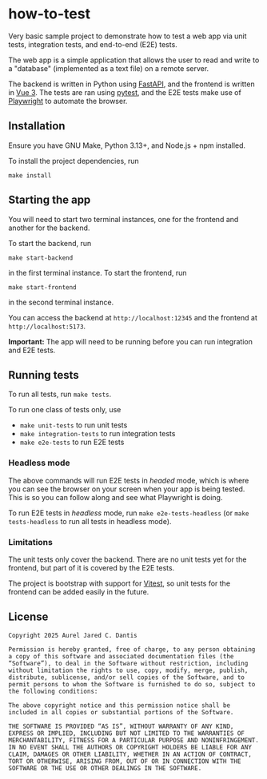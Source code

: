 how-to-test
=========

Very basic sample project to demonstrate how to test a web app via unit tests, integration tests, and end-to-end (E2E) tests.

The web app is a simple application that allows the user to read and write to a "database" (implemented as a text file) on a remote server.

The backend is written in Python using [FastAPI](https://fastapi.tiangolo.com/), and the frontend is written in [Vue 3](https://vuejs.org/). The tests are ran using [pytest](https://docs.pytest.org/en/stable/), and the E2E tests make use of [Playwright](https://playwright.dev/) to automate the browser.

## Installation

Ensure you have GNU Make, Python 3.13+, and Node.js + npm installed.

To install the project dependencies, run

```
make install
```

## Starting the app

You will need to start two terminal instances, one for the frontend and another for the backend.

To start the backend, run

```
make start-backend
```

in the first terminal instance. To start the frontend, run

```
make start-frontend
```

in the second terminal instance.

You can access the backend at `http://localhost:12345` and the frontend at `http://localhost:5173`.

**Important:** The app will need to be running before you can run integration and E2E tests.

## Running tests

To run all tests, run `make tests`.

To run one class of tests only, use

- `make unit-tests` to run unit tests
- `make integration-tests` to run integration tests
- `make e2e-tests` to run E2E tests

### Headless mode

The above commands will run E2E tests in *headed* mode, which is where you can see the browser on your screen when your app is being tested. This is so you can follow along and see what Playwright is doing.

To run E2E tests in *headless* mode, run `make e2e-tests-headless` (or `make tests-headless` to run all tests in headless mode).

### Limitations

The unit tests only cover the backend. There are no unit tests yet for the frontend, but part of it is covered by the E2E tests.

The project is bootstrap with support for [Vitest](https://vitest.dev/), so unit tests for the frontend can be added easily in the future.

## License

```
Copyright 2025 Aurel Jared C. Dantis

Permission is hereby granted, free of charge, to any person obtaining a copy of this software and associated documentation files (the “Software”), to deal in the Software without restriction, including without limitation the rights to use, copy, modify, merge, publish, distribute, sublicense, and/or sell copies of the Software, and to permit persons to whom the Software is furnished to do so, subject to the following conditions:

The above copyright notice and this permission notice shall be included in all copies or substantial portions of the Software.

THE SOFTWARE IS PROVIDED “AS IS”, WITHOUT WARRANTY OF ANY KIND, EXPRESS OR IMPLIED, INCLUDING BUT NOT LIMITED TO THE WARRANTIES OF MERCHANTABILITY, FITNESS FOR A PARTICULAR PURPOSE AND NONINFRINGEMENT. IN NO EVENT SHALL THE AUTHORS OR COPYRIGHT HOLDERS BE LIABLE FOR ANY CLAIM, DAMAGES OR OTHER LIABILITY, WHETHER IN AN ACTION OF CONTRACT, TORT OR OTHERWISE, ARISING FROM, OUT OF OR IN CONNECTION WITH THE SOFTWARE OR THE USE OR OTHER DEALINGS IN THE SOFTWARE.
```

